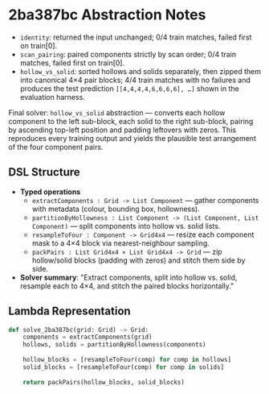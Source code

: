 # 2ba387bc Abstraction Notes

- `identity`: returned the input unchanged; 0/4 train matches, failed first on train[0].
- `scan_pairing`: paired components strictly by scan order; 0/4 train matches, failed first on train[0].
- `hollow_vs_solid`: sorted hollows and solids separately, then zipped them into canonical 4×4 pair blocks; 4/4 train matches with no failures and produces the test prediction `[[4,4,4,4,6,6,6,6], …]` shown in the evaluation harness.

Final solver: `hollow_vs_solid` abstraction — converts each hollow component to the left sub-block, each solid to the right sub-block, pairing by ascending top-left position and padding leftovers with zeros. This reproduces every training output and yields the plausible test arrangement of the four component pairs.

## DSL Structure
- **Typed operations**
  - `extractComponents : Grid -> List Component` — gather components with metadata (colour, bounding box, hollowness).
  - `partitionByHollowness : List Component -> (List Component, List Component)` — split components into hollow vs. solid lists.
  - `resampleToFour : Component -> Grid4x4` — resize each component mask to a 4×4 block via nearest-neighbour sampling.
  - `packPairs : List Grid4x4 × List Grid4x4 -> Grid` — zip hollow/solid blocks (padding with zeros) and stitch them side by side.
- **Solver summary**: "Extract components, split into hollow vs. solid, resample each to 4×4, and stitch the paired blocks horizontally."

## Lambda Representation

```python
def solve_2ba387bc(grid: Grid) -> Grid:
    components = extractComponents(grid)
    hollows, solids = partitionByHollowness(components)
    
    hollow_blocks = [resampleToFour(comp) for comp in hollows]
    solid_blocks = [resampleToFour(comp) for comp in solids]
    
    return packPairs(hollow_blocks, solid_blocks)
```
